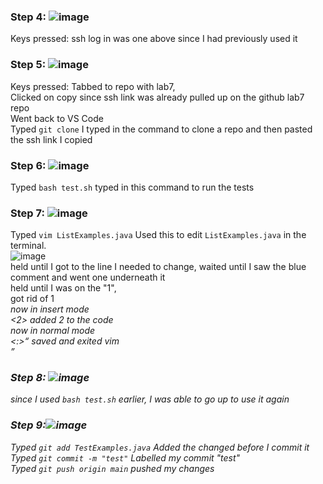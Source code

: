 ### Step 4: ![image](https://github.com/divine9223/cse15l-lab-reports/assets/147002921/4541d05f-eec1-41ea-bb56-7faad2c44842) <br>
Keys pressed: <up><enter> ssh log in was one above since I had previously used it<br>
### Step 5: ![image](https://github.com/divine9223/cse15l-lab-reports/assets/147002921/b4713191-d3b1-41b5-bd07-2e46da79ce60)<br>
Keys pressed: <alt><tab> Tabbed to repo with lab7,<br>
<clicked> Clicked on copy since ssh link was already pulled up on the github lab7 repo<br>
<alt><tab> Went back to VS Code<br>
Typed `git clone` <ctrl><shift><v> I typed in the command to clone a repo and then pasted the ssh link I copied<br>
### Step 6: ![image](https://github.com/divine9223/cse15l-lab-reports/assets/147002921/2f6ae82d-9da2-4eb5-bfd3-403341c69510)<br>
Typed `bash test.sh` typed in this command to run the tests<br>
### Step 7: ![image](https://github.com/divine9223/cse15l-lab-reports/assets/147002921/e0f08636-a01b-479a-880e-d67a1fd9ce64)<br>
Typed `vim ListExamples.java` Used this to edit `ListExamples.java` in the terminal.<br>
![image](https://github.com/divine9223/cse15l-lab-reports/assets/147002921/13281e84-6bcf-4686-9a4d-27700c8c40e5)<br>
held <j> until I got to the line I needed to change, waited until I saw the blue comment and went one underneath it<br>
held <l> until I was on the "1",<br>
<x> got rid of 1<br>
<i> now in insert mode<br>
<2> added 2 to the code<br>
<esc> now in normal mode<br>
<:><w><q> saved and exited vim<br>
### Step 8: ![image](https://github.com/divine9223/cse15l-lab-reports/assets/147002921/d84aa2c3-9a24-46be-a319-c2d593287f55)<br>
<up><up><enter> since I used `bash test.sh` earlier, I was able to go up to use it again<br>

### Step 9:![image](https://github.com/divine9223/cse15l-lab-reports/assets/147002921/adacc223-1e28-4d58-babe-4b69193f33d7)<br>
Typed `git add TestExamples.java` Added the changed before I commit it<br>
Typed `git commit -m "test"` Labelled my commit "test"<br>
Typed `git push origin main` pushed my changes<br>
